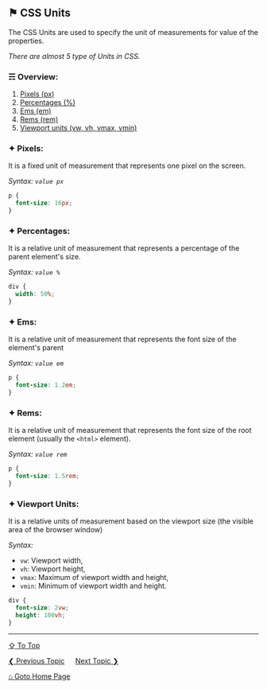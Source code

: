 ## &#9873; CSS Units
The CSS Units are used to specify the unit of measurements for value of the properties.

*There are almost 5 type of Units in CSS.*

### &#9780; Overview:
1. [Pixels (px)](#-pixels)
2. [Percentages (%)](#-percentages)
3. [Ems (em)](#-ems)
4. [Rems (rem)](#-rems)
5. [Viewport units (vw, vh, vmax, vmin)](#-viewport-units)

### &#10022; Pixels:
It is a fixed unit of measurement that represents one pixel on the screen.

*Syntax: `value px`*

```css
p {
  font-size: 16px;
}
```

### &#10022; Percentages:
It is a relative unit of measurement that represents a percentage of the parent element's size.

*Syntax: `value %`*

```css
div {
  width: 50%;
}
```

### &#10022; Ems:
It is a relative unit of measurement that represents the font size of the element's parent

*Syntax: `value em`*

```css
p {
  font-size: 1.2em;
}
```

### &#10022; Rems:
It is a relative unit of measurement that represents the font size of the root element (usually the `<html>` element).

*Syntax: `value rem`*

```css
p {
  font-size: 1.5rem;
}
```

### &#10022; Viewport Units:
It is a relative units of measurement based on the viewport size (the visible area of the browser window)

*Syntax:*
- `vw`: Viewport width,
- `vh`: Viewport height,
- `vmax`: Maximum of viewport width and height,
- `vmin`: Minimum of viewport width and height.

```css
div {
  font-size: 2vw;
  height: 100vh;
}
```

---
[&#8682; To Top](#-css-units)

[&#10094; Previous Topic](../docs/properties-and-values.md) &emsp; [Next Topic &#10095;](./topic.md)

[&#8962; Goto Home Page](../README.md)
